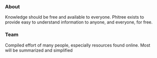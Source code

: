 ### About

Knowledge should be free and available to everyone. Phitree exists to provide easy to understand information to anyone, and everyone, for free. 

### Team

Compiled effort of many people, especially resources found online. Most will be summarized and simplified
